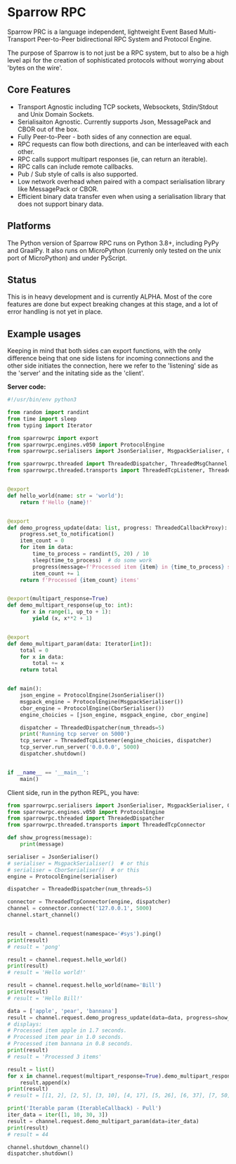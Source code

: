 # Sparrow RPC

Sparrow PRC is a language independent, lightweight Event Based Multi-Transport Peer-to-Peer bidirectional RPC System and Protocol Engine.

The purpose of Sparrow is to not just be a RPC system, but to also be a high level api for the creation of
sophisticated protocols without worrying about 'bytes on the wire'.


## Core Features

* Transport Agnostic including TCP sockets, Websockets, Stdin/Stdout and Unix Domain Sockets.
* Serialisaiton Agnostic. Currently supports Json, MessagePack and CBOR out of the box.
* Fully Peer-to-Peer - both sides of any connection are equal.
* RPC requests can flow both directions, and can be interleaved with each other.
* RPC calls support multipart responses (ie, can return an iterable).
* RPC calls can include remote callbacks.
* Pub / Sub style of calls is also supported.
* Low network overhead when paired with a compact serialisation library like MessagePack or CBOR.
* Efficient binary data transfer even when using a serialisation library that does not support binary data.


## Platforms

The Python version of Sparrow RPC runs on Python 3.8+, including PyPy and GraalPy.
It also runs on MicroPython (currenly only tested on the unix port of MicroPython) and under PyScript.


## Status

This is in heavy development and is currently ALPHA.
Most of the core features are done but expect breaking changes at this stage, and a lot of error handling is not yet in place.


## Example usages

Keeping in mind that both sides can export functions, with the only difference being that one side listens for incoming connections and the other side initiates the connection, here we refer to the 'listening' side as the 'server' and the initating side as the 'client'.

**Server code:**

```python
#!/usr/bin/env python3

from random import randint
from time import sleep
from typing import Iterator

from sparrowrpc import export
from sparrowrpc.engines.v050 import ProtocolEngine
from sparrowrpc.serialisers import JsonSerialiser, MsgpackSerialiser, CborSerialiser

from sparrowrpc.threaded import ThreadedDispatcher, ThreadedMsgChannel, ThreadedMsgChannelInjector, ThreadedCallbackProxy
from sparrowrpc.threaded.transports import ThreadedTcpListener, ThreadedUnixSocketListener


@export
def hello_world(name: str = 'world'):
    return f'Hello {name}!'


@export
def demo_progress_update(data: list, progress: ThreadedCallbackProxy):
    progress.set_to_notification()
    item_count = 0
    for item in data:
        time_to_process = randint(5, 20) / 10
        sleep(time_to_process)  # do some work
        progress(message=f'Processed item {item} in {time_to_process} seconds.')
        item_count += 1
    return f'Processed {item_count} items'


@export(multipart_response=True)
def demo_multipart_response(up_to: int):
    for x in range(1, up_to + 1):
        yield (x, x**2 + 1)


@export
def demo_multipart_param(data: Iterator[int]):
    total = 0
    for x in data:
        total += x
    return total


def main():
    json_engine = ProtocolEngine(JsonSerialiser())
    msgpack_engine = ProtocolEngine(MsgpackSerialiser())
    cbor_engine = ProtocolEngine(CborSerialiser())
    engine_choicies = [json_engine, msgpack_engine, cbor_engine]

    dispatcher = ThreadedDispatcher(num_threads=5)
    print('Running tcp server on 5000')
    tcp_server = ThreadedTcpListener(engine_choicies, dispatcher)
    tcp_server.run_server('0.0.0.0', 5000)
    dispatcher.shutdown()


if __name__ == '__main__':
    main()
```

Client side, run in the python REPL, you have:

```python
from sparrowrpc.serialisers import JsonSerialiser, MsgpackSerialiser, CborSerialiser
from sparrowrpc.engines.v050 import ProtocolEngine
from sparrowrpc.threaded import ThreadedDispatcher
from sparrowrpc.threaded.transports import ThreadedTcpConnector

def show_progress(message):
    print(message)

serialiser = JsonSerialiser()
# serialiser = MsgpackSerialiser()  # or this
# serialiser = CborSerialiser()  # or this
engine = ProtocolEngine(serialiser)

dispatcher = ThreadedDispatcher(num_threads=5)

connector = ThreadedTcpConnector(engine, dispatcher)
channel = connector.connect('127.0.0.1', 5000)
channel.start_channel()


result = channel.request(namespace='#sys').ping()
print(result)
# result = 'pong'

result = channel.request.hello_world()
print(result)
# result = 'Hello world!'

result = channel.request.hello_world(name='Bill')
print(result)
# result = 'Hello Bill!'

data = ['apple', 'pear', 'bannana']
result = channel.request.demo_progress_update(data=data, progress=show_progress)
# displays:
# Processed item apple in 1.7 seconds.
# Processed item pear in 1.0 seconds.
# Processed item bannana in 0.8 seconds.
print(result)
# result = 'Processed 3 items'

result = list()
for x in channel.request(multipart_response=True).demo_multipart_response(up_to=10):
    result.append(x)
print(result)
# result = [[1, 2], [2, 5], [3, 10], [4, 17], [5, 26], [6, 37], [7, 50], [8, 65], [9, 82], [10, 101]]

print('Iterable param (IterableCallback) - Pull')
iter_data = iter([1, 10, 30, 3])
result = channel.request.demo_multipart_param(data=iter_data)
print(result)
# result = 44

channel.shutdown_channel()
dispatcher.shutdown()

```
